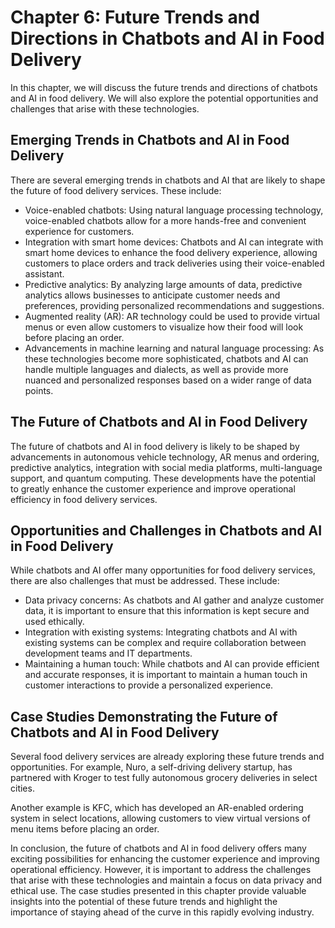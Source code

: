 Chapter 6: Future Trends and Directions in Chatbots and AI in Food Delivery
===========================================================================

In this chapter, we will discuss the future trends and directions of chatbots and AI in food delivery. We will also explore the potential opportunities and challenges that arise with these technologies.

Emerging Trends in Chatbots and AI in Food Delivery
---------------------------------------------------

There are several emerging trends in chatbots and AI that are likely to shape the future of food delivery services. These include:

* Voice-enabled chatbots: Using natural language processing technology, voice-enabled chatbots allow for a more hands-free and convenient experience for customers.
* Integration with smart home devices: Chatbots and AI can integrate with smart home devices to enhance the food delivery experience, allowing customers to place orders and track deliveries using their voice-enabled assistant.
* Predictive analytics: By analyzing large amounts of data, predictive analytics allows businesses to anticipate customer needs and preferences, providing personalized recommendations and suggestions.
* Augmented reality (AR): AR technology could be used to provide virtual menus or even allow customers to visualize how their food will look before placing an order.
* Advancements in machine learning and natural language processing: As these technologies become more sophisticated, chatbots and AI can handle multiple languages and dialects, as well as provide more nuanced and personalized responses based on a wider range of data points.

The Future of Chatbots and AI in Food Delivery
----------------------------------------------

The future of chatbots and AI in food delivery is likely to be shaped by advancements in autonomous vehicle technology, AR menus and ordering, predictive analytics, integration with social media platforms, multi-language support, and quantum computing. These developments have the potential to greatly enhance the customer experience and improve operational efficiency in food delivery services.

Opportunities and Challenges in Chatbots and AI in Food Delivery
----------------------------------------------------------------

While chatbots and AI offer many opportunities for food delivery services, there are also challenges that must be addressed. These include:

* Data privacy concerns: As chatbots and AI gather and analyze customer data, it is important to ensure that this information is kept secure and used ethically.
* Integration with existing systems: Integrating chatbots and AI with existing systems can be complex and require collaboration between development teams and IT departments.
* Maintaining a human touch: While chatbots and AI can provide efficient and accurate responses, it is important to maintain a human touch in customer interactions to provide a personalized experience.

Case Studies Demonstrating the Future of Chatbots and AI in Food Delivery
-------------------------------------------------------------------------

Several food delivery services are already exploring these future trends and opportunities. For example, Nuro, a self-driving delivery startup, has partnered with Kroger to test fully autonomous grocery deliveries in select cities.

Another example is KFC, which has developed an AR-enabled ordering system in select locations, allowing customers to view virtual versions of menu items before placing an order.

In conclusion, the future of chatbots and AI in food delivery offers many exciting possibilities for enhancing the customer experience and improving operational efficiency. However, it is important to address the challenges that arise with these technologies and maintain a focus on data privacy and ethical use. The case studies presented in this chapter provide valuable insights into the potential of these future trends and highlight the importance of staying ahead of the curve in this rapidly evolving industry.
